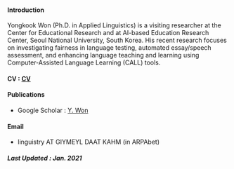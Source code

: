 
#### Introduction 
Yongkook Won (Ph.D. in Applied Linguistics) is a visiting researcher at the Center for Educational Research and at AI-based Education Research Center, Seoul National University, South Korea. His recent research focuses on investigating fairness in language testing, automated essay/speech assessment, and enhancing language teaching and learning using Computer-Assisted Language Learning (CALL) tools.  
#### CV : [CV](https://drive.google.com/file/d/1HvaawBzlBvii8Jc6vn78sOuS-cExvmU0/view?usp=sharing)
#### Publications  
+ Google Scholar : [Y. Won](https://scholar.google.com/citations?user=DPPmVCkAAAAJ&hl=en&authuser=1) 

#### Email 
+ linguistry AT GIYMEYL DAAT KAHM (in ARPAbet)
##### Last Updated : Jan. 2021
